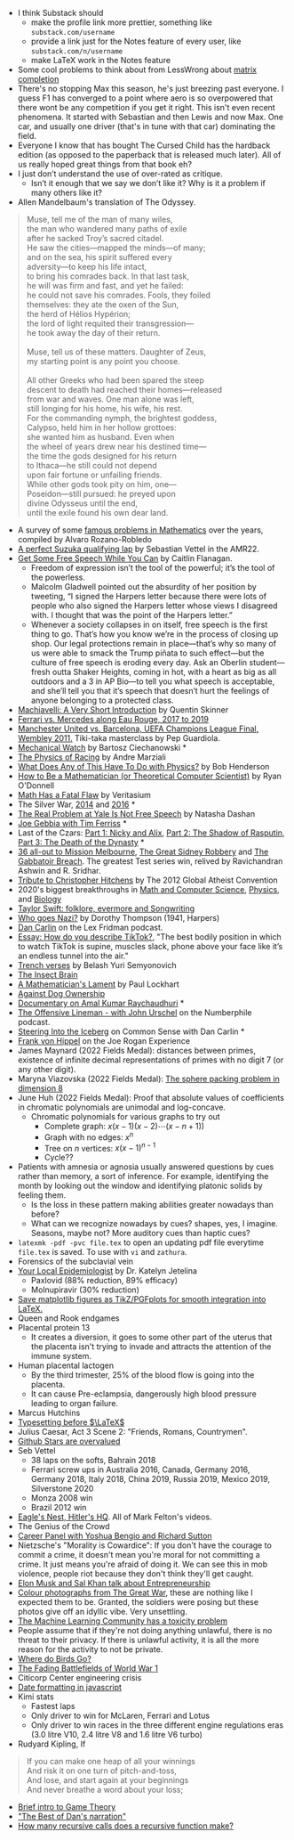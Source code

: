 - I think Substack should
    - make the profile link more prettier, something like `substack.com/username`
    - provide a link just for the Notes feature of every user, like `substack.com/n/username`
    - make LaTeX work in the Notes feature
- Some cool problems to think about from LessWrong about [matrix completion](https://www.lesswrong.com/posts/pJrebDRBj9gfBE8qE/prizes-for-matrix-completion-problems)
- There's no stopping Max this season, he's just breezing past everyone. I guess F1 has converged to a point where aero is so overpowered that there wont be any competition if you get it right. This isn't even recent phenomena. It started with Sebastian and then Lewis and now Max. One car, and usually one driver (that's in tune with that car) dominating the field.
- Everyone I know that has bought The Cursed Child has the hardback edition (as opposed to the paperback that is released much later). All of us really hoped great things from that book eh?
- I just don’t understand the use of over-rated as critique.
    - Isn’t it enough that we say we don’t like it? Why is it a problem if many others like it?
- Allen Mandelbaum's translation of The Odyssey.

> Muse, tell me of the man of many wiles,\
> the man who wandered many paths of exile\
> after he sacked Troy’s sacred citadel.\
> He saw the cities—mapped the minds—of many;\
> and on the sea, his spirit suffered every\
> adversity—to keep his life intact,\
> to bring his comrades back.  In that last task,\
> he will was firm and fast, and yet he failed:\
> he could not save his comrades.  Fools, they foiled\
> themselves: they ate the oxen of the Sun,\
> the herd of Hélios Hypérion;\
> the lord of light requited their transgression—\
> he took away the day of their return.\
> \
> Muse, tell us of these matters. Daughter of Zeus,\
> my starting point is any point you choose.\
> \
> All other Greeks who had been spared the steep\
> descent to death had reached their homes—released\
> from war and waves.  One man alone was left,\
> still longing for his home, his wife, his rest.\
> For the commanding nymph, the brightest goddess,\
> Calypso, held him in her hollow grottoes:\
> she wanted him as husband.  Even when\
> the wheel of years drew near his destined time—\
> the time the gods designed for his return\
> to Ithaca—he still could not depend \
> upon fair fortune or unfailing friends.\
> While other gods took pity on him, one—\
> Poseidon—still pursued: he preyed upon\
> divine Odysseus until the end,\
> until the exile found his own dear land.

- A survey of some [famous problems in Mathematics](https://afieldguidetomath.wordpress.com/2021/02/26/list-o-mania/) over the years, compiled by Alvaro Rozano-Robledo
- [A perfect Suzuka qualifying lap](https://www.youtube.com/watch?v=pf4tL46VhHE) by Sebastian Vettel in the AMR22.
- [Get Some Free Speech While You Can](https://www.theatlantic.com/ideas/archive/2022/08/salman-rushdie-free-speech-pen-america-harpers/671208/) by Caitlin Flanagan.
    - Freedom of expression isn’t the tool of the powerful; it’s the tool of the powerless.
    - Malcolm Gladwell pointed out the absurdity of her position by tweeting, “I signed the Harpers letter because there were lots of people who also signed the Harpers letter whose views I disagreed with. I thought that was the point of the Harpers letter.”
    - Whenever a society collapses in on itself, free speech is the first thing to go. That’s how you know we’re in the process of closing up shop. Our legal protections remain in place—that’s why so many of us were able to smack the Trump piñata to such effect—but the culture of free speech is eroding every day. Ask an Oberlin student—fresh outta Shaker Heights, coming in hot, with a heart as big as all outdoors and a 3 in AP Bio—to tell you what speech is acceptable, and she’ll tell you that it’s speech that doesn’t hurt the feelings of anyone belonging to a protected class.
- [Machiavelli: A Very Short Introduction](https://www.youtube.com/watch?v=CKGuzJ6GwHM) by Quentin Skinner
- [Ferrari vs. Mercedes along Eau Rouge, 2017 to 2019](https://www.youtube.com/watch?v=nNCQ_MDeVFE)
- [Manchester United vs. Barcelona, UEFA Champions League Final, Wembley 2011.](https://www.youtube.com/watch?v=zZK4mg3PQH4) Tiki-taka masterclass by Pep Guardiola.
- [Mechanical Watch](https://ciechanow.ski/mechanical-watch/) by Bartosz Ciechanowski \*
- [The Physics of Racing](https://www.youtube.com/watch?v=bYp2vvUgEqE) by Andre Marziali
- [What Does Any of This Have To Do with Physics?](https://nautil.us/issue/43/heroes/what-does-any-of-this-have-to-do-with-physics) by Bob Henderson
- [How to Be a Mathematician (or Theoretical Computer Scientist)](https://www.cs.cmu.edu/~odonnell/toolkit13/how-to-do-math-and-tcs.pdf) by Ryan O'Donnell
- [Math Has a Fatal Flaw](https://www.youtube.com/watch?v=HeQX2HjkcNo) by Veritasium
- The Silver War, [2014](https://www.youtube.com/watch?v=BhSDGA5nrzw) and [2016](https://vimeo.com/355686413) \*
- [The Real Problem at Yale Is Not Free Speech](https://palladiummag.com/2019/08/05/the-real-problem-at-yale-is-not-free-speech/) by Natasha Dashan
- [Joe Gebbia with Tim Ferriss](https://www.youtube.com/watch?v=Xao9DJEpk8I) \*
- Last of the Czars: [Part 1: Nicky and Alix](https://youtu.be/mYo8SEvnsrM), [Part 2: The Shadow of Rasputin](https://youtu.be/Hx2zMUCsdM0), [Part 3: The Death of the Dynasty](https://youtu.be/f1em_lDQzmA) \*
- [36 all-out to Mission Melbourne](https://www.youtube.com/watch?v=juZ3z8SH67w), [The Great Sidney Robbery](https://youtu.be/M1FPtT9xEJc) and [The Gabbatoir Breach](https://www.youtube.com/watch?v=HcsTN3sbyCM). The greatest Test series win, relived by Ravichandran Ashwin and R. Sridhar.
- [Tribute to Christopher Hitchens](https://www.youtube.com/watch?v=iR0GyYaeI-k) by The 2012 Global Atheist Convention
- 2020's biggest breakthroughs in [Math and Computer Science](https://www.youtube.com/watch?v=HL7DEkXV_60), [Physics](https://youtu.be/D0-JbxX209g), and [Biology](https://youtu.be/YpDsA7SE-3c)
- [Taylor Swift: folklore, evermore and Songwriting](https://youtu.be/CQacWbsLbS4?list=TLPQMTcxMjIwMjD-WdyRkICjpg)
- [Who goes Nazi?](https://harpers.org/archive/1941/08/who-goes-nazi/) by Dorothy Thompson (1941, Harpers)
- [Dan Carlin](https://youtu.be/-k-ztNsBM54) on the Lex Fridman podcast.
- [Essay: How do you describe TikTok?](https://kylechayka.substack.com/p/essay-how-do-you-describe-tiktok), "The best bodily position in which to watch TikTok is supine, muscles slack, phone above your face like it’s an endless tunnel into the air."
- [Trench verses](http://kovalevav.ru/Belash.html) by Belash Yuri Semyonovich
- [The Insect Brain](https://www.cronodon.com/BioTech/insect_nervous_systems.html)
- [A Mathematician's Lament](https://www.maa.org/external_archive/devlin/LockhartsLament.pdf) by Paul Lockhart
- [Against Dog Ownership](https://dormin.org/2020/03/21/against-dog-ownership/)
- [Documentary on Amal Kumar Raychaudhuri](https://www.youtube.com/watch?v=i9_hm2qe34s) \*
- [The Offensive Lineman - with John Urschel](https://www.numberphile.com/podcast/john-urschel) on the Numberphile podcast.
- [Steering Into the Iceberg](https://www.dancarlin.com/product/common-sense-320-steering-into-the-iceberg/) on Common Sense with Dan Carlin \*
-   [Frank von Hippel](http://podcasts.joerogan.net/podcasts/frank-von-hippel) on the Joe Rogan Experience
- James Maynard (2022 Fields Medal): distances between primes, existence of infinite decimal representations of primes with no digit 7 (or any other digit).
- Maryna Viazovska (2022 Fields Medal): [The sphere packing problem in dimension 8](https://arxiv.org/abs/1603.04246)
- June Huh (2022 Fields Medal): Proof that absolute values of coefficients in chromatic polynomials are unimodal and log-concave.
    - Chromatic polynomials for various graphs to try out
        - Complete graph: $x(x - 1)(x - 2)\cdots(x - n + 1))$
        - Graph with no edges: $x^n$
        - Tree on $n$ vertices: $x(x - 1)^{n - 1}$
        - Cycle??
- Patients with amnesia or agnosia usually answered questions by cues rather than memory, a sort of inference. For example, identifying the month by looking out the window and identifying platonic solids by feeling them.
    - Is the loss in these pattern making abilities greater nowadays than before?
    - What can we recognize nowadays by cues? shapes, yes, I imagine. Seasons, maybe not? More auditory cues than haptic cues?
- `latexmk -pdf -pvc file.tex` to open an updating pdf file everytime `file.tex` is saved. To use with `vi` and `zathura`.
- Forensics of the subclavial vein
- [Your Local Epidemiologist](https://yourlocalepidemiologist.substack.com/) by Dr. Katelyn Jetelina
    - Paxlovid (88% reduction, 89% efficacy)
    - Molnupiravir (30% reduction)
- [Save matplotlib figures as TikZ/PGFplots for smooth integration into LaTeX.](https://github.com/nschloe/tikzplotlib)
- Queen and Rook endgames
- Placental protein 13
    -  It creates a diversion, it goes to some other part of the uterus that the placenta isn't trying to invade and attracts the attention of the immune system.
- Human placental lactogen
    - By the third trimester, 25% of the blood flow is going into the placenta.
    - It can cause Pre-eclampsia, dangerously high blood pressure leading to organ failure.
- Marcus Hutchins
- [Typesetting before $\LaTeX$](https://twitter.com/iraphas13/status/1262489387767480322?s=20)
- Julius Caesar,  Act 3 Scene 2: "Friends, Romans, Countrymen".
- [Github Stars are overvalued](https://towardsdatascience.com/github-stars-are-overvalued-15ba780b36)
- Seb Vettel
    - 38 laps on the softs, Bahrain 2018
    - Ferrari screw ups in Australia 2016, Canada, Germany 2016, Germany 2018, Italy 2018, China 2019, Russia 2019, Mexico 2019, Silverstone 2020
    - Monza 2008 win
    - Brazil 2012 win
- [Eagle's Nest, Hitler's HQ](https://www.youtube.com/watch?v=u7Yy-NG2o_A). All of Mark Felton's videos.
- The Genius of the Crowd
- [Career Panel with Yoshua Bengio and Richard Sutton](https://www.youtube.com/watch?v=kL5GJag6Ipo)
- Nietzsche's "Morality is Cowardice": If you don't have the courage to commit a crime, it doesn't mean you're moral for not committing a crime. It just means you're afraid of doing it. We can see this in mob violence, people riot because they don't think they'll get caught.
- [Elon Musk and Sal Khan talk about Entrepreneurship](https://www.youtube.com/watch?v=vDwzmJpI4io)
- [Colour photographs from The Great War](https://rarehistoricalphotos.com/hans-hildenbrand-german-front-in-rare-color-photos-1914-1918/), these are nothing like I expected them to be. Granted, the soldiers were posing but these photos give off an idyllic vibe. Very unsettling.
- [The Machine Learning Community has a toxicity problem](https://www.reddit.com/r/MachineLearning/comments/hiv3vf/d_the_machine_learning_community_has_a_toxicity/)
- People assume that if they're not doing anything unlawful, there is no threat to their privacy. If there is unlawful activity, it is all the more reason for the activity to not be private.
- [Where do Birds Go?](https://xkcd.com/1434/)
- [The Fading Battlefields of World War 1](https://www.theatlantic.com/photo/2018/05/the-fading-battlefields-of-world-war-i/561353/)
- Citicorp Center engineering crisis
- [Date formatting in javascript](https://stackoverflow.com/questions/1056728/where-can-i-find-documentation-on-formatting-a-date-in-javascript)
- Kimi stats
    - Fastest laps
    - Only driver to win for McLaren, Ferrari and Lotus
    - Only driver to win races in the three different engine regulations eras (3.0 litre V10, 2.4 litre V8 and 1.6 litre V6 turbo)
- Rudyard Kipling, If
> If you can make one heap of all your winnings \
> And risk it on one turn of pitch-and-toss, \
> And lose, and start again at your beginnings \
> And never breathe a word about your loss;
- [Brief intro to Game Theory](https://papers.ssrn.com/sol3/papers.cfm?abstract_id=1968579)
- ["The Best of Dan's narration"](https://www.reddit.com/r/dancarlin/comments/myn9uc/what_has_stuck_with_you_the_most_from_a_hardcore/)
- [How many recursive calls does a recursive function make?](https://vulms.vu.edu.pk/Courses/CS201/Downloads/p60-robertson.pdf)

<script src="/assets/main.js" type="text/javascript"></script>
